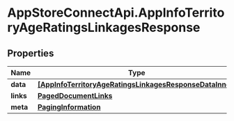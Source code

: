 # AppStoreConnectApi.AppInfoTerritoryAgeRatingsLinkagesResponse

## Properties

Name | Type | Description | Notes
------------ | ------------- | ------------- | -------------
**data** | [**[AppInfoTerritoryAgeRatingsLinkagesResponseDataInner]**](AppInfoTerritoryAgeRatingsLinkagesResponseDataInner.md) |  | 
**links** | [**PagedDocumentLinks**](PagedDocumentLinks.md) |  | 
**meta** | [**PagingInformation**](PagingInformation.md) |  | [optional] 


